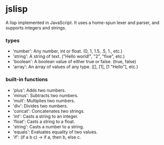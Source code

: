 # jslisp
A lisp implemented in JavaScript. It uses a home-spun lexer and parser, and supports integers and strings.

### types
* 'number': Any number, int or float. (0, 1, 1.5, .5, 1., etc.)
* 'string': A string of text. ("Hello world!", "2", "five", etc.)
* 'boolean': A boolean value of either true or false. (true, false)
* 'array': An array of values of any type. ([], [1], [1 "Hello"], etc.)

### built-in functions
* 'plus': Adds two numbers.
* 'minus': Subtracts two numbers.
* 'mult': Multiplies two numbers.
* 'div': Divides two numbers.
* 'concat': Concatenates two strings.
* 'int': Casts a string to an integer.
* 'float': Casts a string to a float.
* 'string': Casts a number to a string.
* 'equals': Evaluates equality of two values.
* 'if': (if a b c) -> if a, then b, else c.
